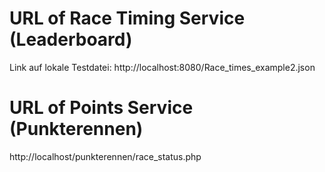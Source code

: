
# URL of Race Timing Service (Leaderboard)

Link auf lokale Testdatei:
http://localhost:8080/Race_times_example2.json

# URL of Points Service (Punkterennen)

http://localhost/punkterennen/race_status.php

